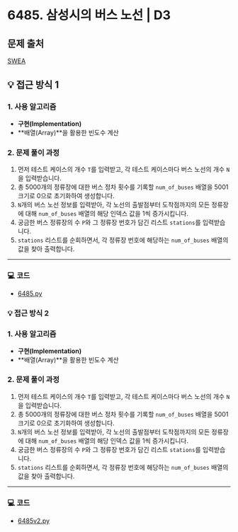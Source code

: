 # 6485. 삼성시의 버스 노선 | D3

## 문제 출처
[SWEA](https://swexpertacademy.com/main/code/problem/problemDetail.do?contestProbId=AWczm7QaACgDFAWn&categoryId=AWczm7QaACgDFAWn&categoryType=CODE&problemTitle=6485&orderBy=FIRST_REG_DATETIME&selectCodeLang=ALL&select-1=&pageSize=10&pageIndex=1)

## 💡 접근 방식 1

### 1. 사용 알고리즘
* **구현(Implementation)**
* **배열(Array)**을 활용한 빈도수 계산

### 2. 문제 풀이 과정
1.  먼저 테스트 케이스의 개수 `T`를 입력받고, 각 테스트 케이스마다 버스 노선의 개수 `N`을 입력받습니다.
2.  총 5000개의 정류장에 대한 버스 정차 횟수를 기록할 `num_of_buses` 배열을 5001 크기로 0으로 초기화하여 생성합니다.
3.  `N`개의 버스 노선 정보를 입력받아, 각 노선의 출발점부터 도착점까지의 모든 정류장에 대해 `num_of_buses` 배열의 해당 인덱스 값을 1씩 증가시킵니다.
4.  궁금한 버스 정류장의 수 `P`와 그 정류장 번호가 담긴 리스트 `stations`를 입력받습니다.
5.  `stations` 리스트를 순회하면서, 각 정류장 번호에 해당하는 `num_of_buses` 배열의 값을 찾아 출력합니다.

---

### 💻 코드
* [6485.py](6485.py)


### 💡 접근 방식 2

### 1. 사용 알고리즘
* **구현(Implementation)**
* **배열(Array)**을 활용한 빈도수 계산

### 2. 문제 풀이 과정
1.  먼저 테스트 케이스의 개수 `T`를 입력받고, 각 테스트 케이스마다 버스 노선의 개수 `N`을 입력받습니다.
2.  총 5000개의 정류장에 대한 버스 정차 횟수를 기록할 `num_of_buses` 배열을 5001 크기로 0으로 초기화하여 생성합니다.
3.  `N`개의 버스 노선 정보를 입력받아, 각 노선의 출발점부터 도착점까지의 모든 정류장에 대해 `num_of_buses` 배열의 해당 인덱스 값을 1씩 증가시킵니다.
4.  궁금한 버스 정류장의 수 `P`와 그 정류장 번호가 담긴 리스트 `stations`를 입력받습니다.
5.  `stations` 리스트를 순회하면서, 각 정류장 번호에 해당하는 `num_of_buses` 배열의 값을 찾아 출력합니다.

---

### 💻 코드
* [6485v2.py](6485v2.py)
